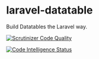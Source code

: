 # laravel-datatable
Build Datatables the Laravel way.


[![Scrutinizer Code Quality](https://scrutinizer-ci.com/g/SecTheater/laravel-datatable/badges/quality-score.png?b=master)](https://scrutinizer-ci.com/g/SecTheater/laravel-datatable/?branch=master)

[![Code Intelligence Status](https://scrutinizer-ci.com/g/SecTheater/laravel-datatable/badges/code-intelligence.svg?b=master)](https://scrutinizer-ci.com/code-intelligence)
